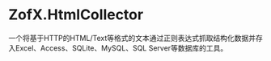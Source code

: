# ZofX.HtmlCollector
一个将基于HTTP的HTML/Text等格式的文本通过正则表达式抓取结构化数据并存入Excel、Access、SQLite、MySQL、SQL Server等数据库的工具。
